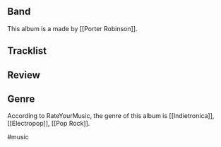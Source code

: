 ## Band
This album is a made by [[Porter Robinson]].
## Tracklist

## Review

## Genre
According to RateYourMusic, the genre of this album is [[Indietronica]], [[Electropop]], [[Pop Rock]].

#music